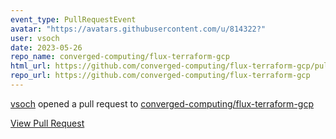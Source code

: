 ```yaml
---
event_type: PullRequestEvent
avatar: "https://avatars.githubusercontent.com/u/814322?"
user: vsoch
date: 2023-05-26
repo_name: converged-computing/flux-terraform-gcp
html_url: https://github.com/converged-computing/flux-terraform-gcp/pull/1
repo_url: https://github.com/converged-computing/flux-terraform-gcp
---
```


<a href='https://github.com/vsoch' target='_blank'>vsoch</a> opened a pull request to <a href='https://github.com/converged-computing/flux-terraform-gcp' target='_blank'>converged-computing/flux-terraform-gcp</a>

<a href='https://github.com/converged-computing/flux-terraform-gcp/pull/1' target='_blank'>View Pull Request</a>
